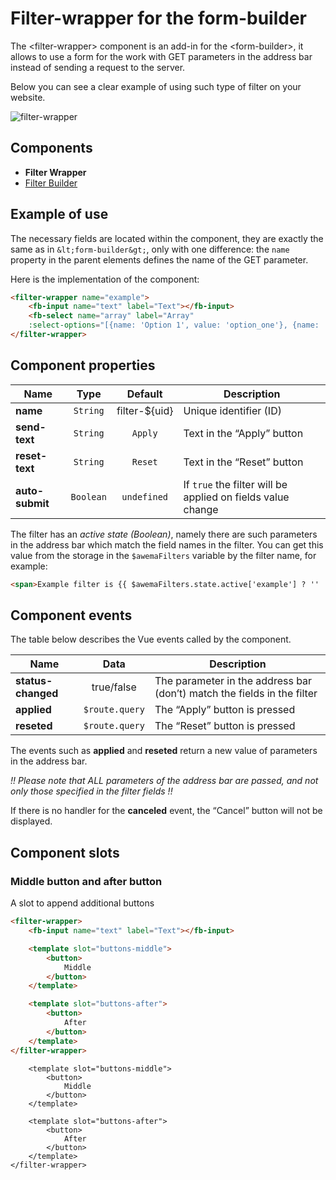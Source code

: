# Filter-wrapper for the form-builder

The &lt;filter-wrapper&gt; component is an add-in for the &lt;form-builder&gt;, it allows to use a form for the work with GET parameters in the address bar instead of sending a request to the server.

Below you can see a clear example of using such type of filter on your website.

![filter-wrapper](/assets/awema-pl/wiki/img/docs/filter-wrapper.gif)

## Components
* **Filter Wrapper**
* [Filter Builder](./filter-builder.md)

<h2 id="fw-example">Example of use</h2>

The necessary fields are located within the component, they are exactly the same as in `&lt;form-builder&gt;`, only with one difference: the `name` property in the  parent elements defines the name of the GET parameter.

Here is the implementation of the <filter-wrapper> component:

```html
<filter-wrapper name="example">
    <fb-input name="text" label="Text"></fb-input>
    <fb-select name="array" label="Array"
    :select-options="[{name: 'Option 1', value: 'option_one'}, {name: 'Option 2', value: 'option_two'}]"></fb-select>
</filter-wrapper>
```


<h2 id="fw-options">Component properties</h2>

| Name           | Type      | Default       | Description                       |
|----------------|:---------:|:-------------:|-----------------------------------|
| **name**       | `String`  | filter-${uid} | Unique identifier (ID)            |
| **send-text**  | `String`  | `Apply`       | Text in the “Apply” button        |
| **reset-text** | `String`  | `Reset`       | Text in the “Reset” button        |
| **auto-submit**| `Boolean` | `undefined`   | If `true` the filter will be applied on fields value change |

The filter has an *active state (Boolean)*, namely there are such parameters in the address bar which match the field names in the filter. You can get this value from the storage in the `$awemaFilters` variable by the filter name, for example:

```html
<span>Example filter is {{ $awemaFilters.state.active['example'] ? '' : 'not' }} active</span>
```


<h2 id="fw-events">Component events</h2>

The table below describes the Vue events called by the component.

| Name               | Data           | Description                                                  |
|--------------------|:--------------:|--------------------------------------------------------------|
| **status-changed** | true/false     | The parameter in the address bar (don’t) match the fields in the filter |
| **applied**        | `$route.query` | The “Apply” button is pressed                                    |
| **reseted**        | `$route.query` | The “Reset” button is pressed                                     |

The events such as **applied** and **reseted** return a new value of parameters in the address bar.

*!! Please note that ALL parameters of the address bar are passed, and not only those specified in the filter fields !!*

If there is no handler for the **canceled** event, the “Cancel” button will not be displayed.


## Component slots

### Middle button and after button

A slot to append additional buttons

```html
<filter-wrapper>
    <fb-input name="text" label="Text"></fb-input>

    <template slot="buttons-middle">
        <button>
            Middle
        </button>
    </template>

    <template slot="buttons-after">
        <button>
            After
        </button>
    </template>
</filter-wrapper>
```

<div class="vue-example">
    <filter-wrapper>
        <fb-input name="text" label="Text"></fb-input>

        <template slot="buttons-middle">
            <button>
                Middle
            </button>
        </template>

        <template slot="buttons-after">
            <button>
                After
            </button>
        </template>
    </filter-wrapper>
</div>